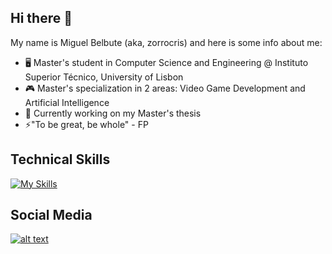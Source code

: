 ## Hi there 👋

My name is Miguel Belbute (aka, zorrocris) and here is some info about me:

- 🖥️ Master's student in Computer Science and Engineering @ Instituto Superior Técnico, University of Lisbon
- 🎮 Master's specialization in 2 areas: Video Game Development and Artificial Intelligence
- 🤔 Currently working on my Master's thesis
- ⚡"To be great, be whole" - FP
  
## Technical Skills
[![My Skills](https://skillicons.dev/icons?i=unity,unreal,cs,cpp,py,matlab)](https://skillicons.dev)

## Social Media

[![alt text][1.1]][1]

[1.1]: https://static-00.iconduck.com/assets.00/itch-io-icon-256x256-0aig5hor.png
[1.2]: http://i.imgur.com/wWzX9uB.png (twitter icon without padding)


[1]: https://zorrocrisis.itch.io/




